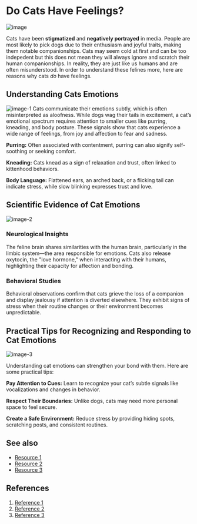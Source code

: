 # Do Cats Have Feelings?

![image](https://github.com/user-attachments/assets/4cbc7157-1c2f-4ea4-93b2-a98e00d573b1)


Cats have been **stigmatized** and **negatively portrayed** in media. People are most likely to pick dogs due to their enthusiasm and joyful traits, making them notable companionships. Cats may seem cold at first and can be too indepedent but this does not mean they will always ignore and scratch their human companionships. In reality, they are just like us humans and are often misunderstood. In order to understand these felines more, here are reasons why cats *do* have feelings.


## Understanding Cats Emotions
![image-1](https://github.com/user-attachments/assets/a4975432-01bb-496a-a71f-f82dc9cd235a)
Cats communicate their emotions subtly, which is often misinterpreted as aloofness. While dogs wag their tails in excitement, a cat’s emotional spectrum requires attention to smaller cues like purring, kneading, and body posture. These signals show that cats experience a wide range of feelings, from joy and affection to fear and sadness.

**Purring:** Often associated with contentment, purring can also signify self-soothing or seeking comfort.

**Kneading:** Cats knead as a sign of relaxation and trust, often linked to kittenhood behaviors.

**Body Language:** Flattened ears, an arched back, or a flicking tail can indicate stress, while slow blinking expresses trust and love.

## Scientific Evidence of Cat Emotions
![image-2](https://github.com/user-attachments/assets/3531a4f6-d57e-4558-9b49-29cfc2a378e4)

### Neurological Insights
The feline brain shares similarities with the human brain, particularly in the limbic system—the area responsible for emotions. Cats also release oxytocin, the "love hormone," when interacting with their humans, highlighting their capacity for affection and bonding.
### Behavioral Studies
Behavioral observations confirm that cats grieve the loss of a companion and display jealousy if attention is diverted elsewhere. They exhibit signs of stress when their routine changes or their environment becomes unpredictable.

## Practical Tips for Recognizing and Responding to Cat Emotions
![image-3](https://github.com/user-attachments/assets/dc044704-5e1a-43b6-9257-21604b0773ec)

Understanding cat emotions can strengthen your bond with them. Here are some practical tips:

**Pay Attention to Cues:** Learn to recognize your cat’s subtle signals like vocalizations and changes in behavior.

**Respect Their Boundaries:** Unlike dogs, cats may need more personal space to feel secure.

**Create a Safe Environment:** Reduce stress by providing hiding spots, scratching posts, and consistent routines.



## See also
- [Resource 1](https://www.vice.com/en_us/article/pa735v/your-cat-thinks-of-you-like-a-parent-study-suggests)
- [Resource 2](https://modkat.com/blogs/modkat-purrr/do-cats-love-their-owners-these-5-studies-say-yes?srsltid=AfmBOoppWBHd50f8wo8-oy2_7NHVDV0LkZ9U1FgwC4Zkj2AL6afGtjqh)
- [Resource 3](https://www.scientificamerican.com/article/the-inner-life-of-cats/)

## References
1. [Reference 1](https://www.psychologytoday.com/intl/blog/brain-food/201404/the-cat-nobel-prize-part-iii)
2. [Reference 2](https://www.purina.co.uk/articles/cats/behaviour/understanding-cats/cat-body-language)
3. [Reference 3](https://revealpetfood.com/cat-health-and-wellness/how-to-make-your-cat-feel-more-secure-and-safe-at-home/)
